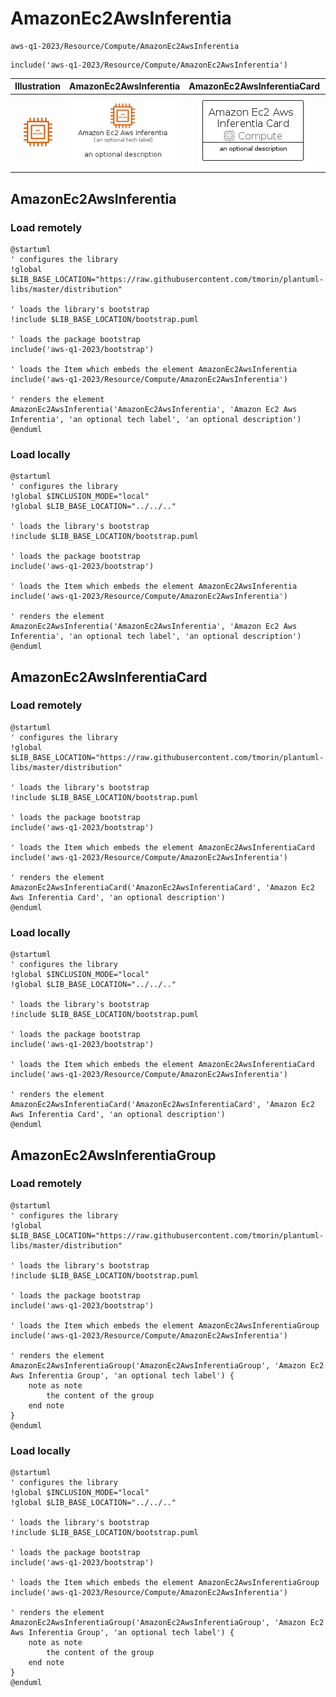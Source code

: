 # AmazonEc2AwsInferentia


```text
aws-q1-2023/Resource/Compute/AmazonEc2AwsInferentia
```

```text
include('aws-q1-2023/Resource/Compute/AmazonEc2AwsInferentia')
```



| Illustration | AmazonEc2AwsInferentia | AmazonEc2AwsInferentiaCard | AmazonEc2AwsInferentiaGroup |
| :---: | :---: | :---: | :---: |
| ![illustration for Illustration](../../../aws-q1-2023/Resource/Compute/AmazonEc2AwsInferentia.png) | ![illustration for AmazonEc2AwsInferentia](../../../aws-q1-2023/Resource/Compute/AmazonEc2AwsInferentia.Local.png) | ![illustration for AmazonEc2AwsInferentiaCard](../../../aws-q1-2023/Resource/Compute/AmazonEc2AwsInferentiaCard.Local.png) | ![illustration for AmazonEc2AwsInferentiaGroup](../../../aws-q1-2023/Resource/Compute/AmazonEc2AwsInferentiaGroup.Local.png) |




## AmazonEc2AwsInferentia

### Load remotely
```plantuml
@startuml
' configures the library
!global $LIB_BASE_LOCATION="https://raw.githubusercontent.com/tmorin/plantuml-libs/master/distribution"

' loads the library's bootstrap
!include $LIB_BASE_LOCATION/bootstrap.puml

' loads the package bootstrap
include('aws-q1-2023/bootstrap')

' loads the Item which embeds the element AmazonEc2AwsInferentia
include('aws-q1-2023/Resource/Compute/AmazonEc2AwsInferentia')

' renders the element
AmazonEc2AwsInferentia('AmazonEc2AwsInferentia', 'Amazon Ec2 Aws Inferentia', 'an optional tech label', 'an optional description')
@enduml
```

### Load locally
```plantuml
@startuml
' configures the library
!global $INCLUSION_MODE="local"
!global $LIB_BASE_LOCATION="../../.."

' loads the library's bootstrap
!include $LIB_BASE_LOCATION/bootstrap.puml

' loads the package bootstrap
include('aws-q1-2023/bootstrap')

' loads the Item which embeds the element AmazonEc2AwsInferentia
include('aws-q1-2023/Resource/Compute/AmazonEc2AwsInferentia')

' renders the element
AmazonEc2AwsInferentia('AmazonEc2AwsInferentia', 'Amazon Ec2 Aws Inferentia', 'an optional tech label', 'an optional description')
@enduml
```

## AmazonEc2AwsInferentiaCard

### Load remotely
```plantuml
@startuml
' configures the library
!global $LIB_BASE_LOCATION="https://raw.githubusercontent.com/tmorin/plantuml-libs/master/distribution"

' loads the library's bootstrap
!include $LIB_BASE_LOCATION/bootstrap.puml

' loads the package bootstrap
include('aws-q1-2023/bootstrap')

' loads the Item which embeds the element AmazonEc2AwsInferentiaCard
include('aws-q1-2023/Resource/Compute/AmazonEc2AwsInferentia')

' renders the element
AmazonEc2AwsInferentiaCard('AmazonEc2AwsInferentiaCard', 'Amazon Ec2 Aws Inferentia Card', 'an optional description')
@enduml
```

### Load locally
```plantuml
@startuml
' configures the library
!global $INCLUSION_MODE="local"
!global $LIB_BASE_LOCATION="../../.."

' loads the library's bootstrap
!include $LIB_BASE_LOCATION/bootstrap.puml

' loads the package bootstrap
include('aws-q1-2023/bootstrap')

' loads the Item which embeds the element AmazonEc2AwsInferentiaCard
include('aws-q1-2023/Resource/Compute/AmazonEc2AwsInferentia')

' renders the element
AmazonEc2AwsInferentiaCard('AmazonEc2AwsInferentiaCard', 'Amazon Ec2 Aws Inferentia Card', 'an optional description')
@enduml
```

## AmazonEc2AwsInferentiaGroup

### Load remotely
```plantuml
@startuml
' configures the library
!global $LIB_BASE_LOCATION="https://raw.githubusercontent.com/tmorin/plantuml-libs/master/distribution"

' loads the library's bootstrap
!include $LIB_BASE_LOCATION/bootstrap.puml

' loads the package bootstrap
include('aws-q1-2023/bootstrap')

' loads the Item which embeds the element AmazonEc2AwsInferentiaGroup
include('aws-q1-2023/Resource/Compute/AmazonEc2AwsInferentia')

' renders the element
AmazonEc2AwsInferentiaGroup('AmazonEc2AwsInferentiaGroup', 'Amazon Ec2 Aws Inferentia Group', 'an optional tech label') {
    note as note
        the content of the group
    end note
}
@enduml
```

### Load locally
```plantuml
@startuml
' configures the library
!global $INCLUSION_MODE="local"
!global $LIB_BASE_LOCATION="../../.."

' loads the library's bootstrap
!include $LIB_BASE_LOCATION/bootstrap.puml

' loads the package bootstrap
include('aws-q1-2023/bootstrap')

' loads the Item which embeds the element AmazonEc2AwsInferentiaGroup
include('aws-q1-2023/Resource/Compute/AmazonEc2AwsInferentia')

' renders the element
AmazonEc2AwsInferentiaGroup('AmazonEc2AwsInferentiaGroup', 'Amazon Ec2 Aws Inferentia Group', 'an optional tech label') {
    note as note
        the content of the group
    end note
}
@enduml
```

